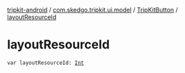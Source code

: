 [tripkit-android](../../index.md) / [com.skedgo.tripkit.ui.model](../index.md) / [TripKitButton](index.md) / [layoutResourceId](./layout-resource-id.md)

# layoutResourceId

`var layoutResourceId: `[`Int`](https://kotlinlang.org/api/latest/jvm/stdlib/kotlin/-int/index.html)